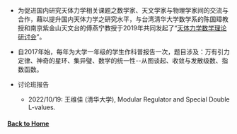* 为促进国内研究天体力学相关课题之数学家、天文学家与物理学家间的交流与合作，藉以提升国内天体力学之研究水平，与台湾清华大学数学系的陈国璋教授和南京紫金山天文台的傅燕宁教授于2019年共同发起了“[天体力学数学理论研讨会](https://mathcelemech.github.io/conference/)”。

* 自2017年始，每年为大学一年级的学生作科普报告一次，题目涉及：万有引力定律、神奇的星环、集异璧、数学的统一性--从图谈起、收敛与发散级数、指数函数。

* 讨论班报告
    * 2022/10/19: 王维佳 (清华大学), Modular Regulator and Special Double L-values.



#### [Back to Home](https://shanzhong-sun.github.io/ShanzhongSUN/)
